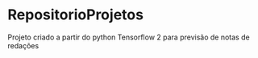 # RepositorioProjetos

Projeto criado a partir do python Tensorflow 2 para previsão de notas de redações
